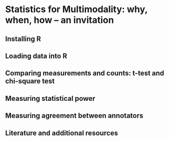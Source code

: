 # Statistics for Multimodality: why, when, how – an invitation

## Installing R

## Loading data into R

## Comparing measurements and counts: t-test and chi-square test

## Measuring statistical power

## Measuring agreement between annotators

## Literature and additional resources
